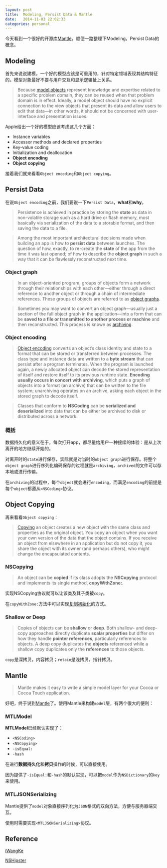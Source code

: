 ```yaml
---
layout: post
title:  Modeling, Persist Data & Mantle
date:   2014-11-03 22:02:33
categories: personal
---
```

今天看到一个很好的开源库[Mantle][Mantle github]，顺便一路整理下Modeling，Persist Data的概念。

## Modeling
首先来说说建模，一个好的模型应该是可重用的，针对特定领域表现其结构特征的。模型对象最好不要与用户交互和显示逻辑扯上关系。

> Because [model objects][model object apple doc] represent knowledge and expertise related to a specific problem domain, they can be reused when that problem domain is in effect. Ideally, a model object should have no explicit connection to the view objects that present its data and allow users to edit that data—in other words, it should not be concerned with user-interface and presentation issues.

Apple给出一个好的模型应该考虑这几个方面：

* Instance variables
* Accessor methods and declared properties
* Key-value coding
* Initialization and deallocation
* **Object encoding**
* **Object copying**

接着我们就来看看`Object encoding`和`Object copying`。

## Persist Data 

在说`Object encoding`之前，我们要说一下`Persist Data`，**what**和**why**。

> Persistence is achieved in practice by storing the **state** as data in non-volatile storage such as a hard drive or flash memory, most basically via serialization of the data to a storable format, and then saving the data to a file.

> Among the most important architectural decisions made when building an app is how to **persist data** between launches. The question of how, exactly, to re-create the **state** of the app from the time it was last opened; of how to describe the **object graph** in such a way that it can be flawlessly reconstructed next time.

### Object graph
> In an object-oriented program, groups of objects form a network through their relationships with each other—either through a direct reference to another object or through a chain of intermediate references. These groups of objects are referred to as [object graphs][object graph apple doc].

> Sometimes you may want to convert an object graph—usually just a section of the full object graph in the application—into a form that can be **saved to a file or transmitted to another process or machine** and then reconstructed. This process is known as [archiving][archiving apple doc].

### Object encoding
> [Object encoding][object encoding apple doc] converts an object’s class identity and state to a format that can be stored or transferred between processes. The class type and instance data are written to a **byte stream** that can persist after a program terminates. When the program is launched again, a newly allocated object can decode the stored representation of itself and restore itself to its previous runtime state. **Encoding usually occurs in concert with archiving**, which puts a graph of objects into a format (an archive) that can be written to the file system; unarchiving operates on an archive, asking each object in the stored graph to decode itself.

> Classes that conform to **NSCoding** can be **serialized and deserialized** into data that can be either be archived to disk or distributed across a network.

### 概括
数据持久化的意义在于，每次打开app，都尽量给用户一种接续的体验：是从上次离开的地方继续开始的。

对离开时的`state`进行保存，实际就是对当时的`object graph`进行保存。将整个`object graph`进行序列化编码保存的过程就是`archiving`，`archived`的文件可以存本地或进行传输。

在`archiving`的过程中，每个`object`就会进行`encoding`，而满足`encoding`的前提是每个`object`都遵从`<NSCoding>`协议。

## Object Copying
再来看看`Object copying`：

> [Copying][object copy apple doc] an object creates a new object with the same class and properties as the original object. You copy an object when you want your own version of the data that the object contains. If you receive an object from elsewhere in an application but do not copy it, you share the object with its owner (and perhaps others), who might change the encapsulated contents. 

### NSCopying
> An object can be **copied** if its class adopts the **NSCopying** protocol and implements its single method, **copyWithZone:**.

实现NSCopying协议就可以让该类及其子类被`copy`。

在`copyWithZone:`方法中可以实现[复制初始化][how to copy github]的方式。

### Shallow or Deep
> Copies of objects can be **shallow** or **deep**. Both shallow- and deep-copy approaches directly duplicate **scalar properties** but differ on how they handle **pointer references**, particularly references to objects. A deep copy duplicates the **objects** referenced while a shallow copy duplicates only the **references** to those objects. 

`copy`是深拷贝，内容拷贝；`retain`是浅拷贝，指针拷贝。

## Mantle

> Mantle makes it easy to write a simple model layer for your Cocoa or Cocoa Touch application.

好吧，终于说到[Mantle][Mantle github]了。使用Mantle来构建`model`层，有两个很大的便利：

### MTLModel
**MTLModel**已经默认实现了：

* `<NSCoding>`
* `<NSCopying>`
* `-isEqual:`
* `-hash`

在进行**数据持久化**和**拷贝**操作的时候，可以直接使用。

因为提供了`-isEqual:`和`-hash`的默认实现，可以把`model`作为`NSDictionary`的`key`来使用。

### MTLJSONSerializing
Mantle提供了`model`对象直接序列化为`JSON`格式的双向方法，方便与服务器端交互。

使用时需要实现`<MTLJSONSerializing>`协议。


## Reference
[iWangKe][iwangke mantle]

[NSHipster][nshipster nscoding]





[model object apple doc]: https://developer.apple.com/library/ios/documentation/general/conceptual/DevPedia-CocoaCore/ModelObject.html
[Mantle github]: https://github.com/Mantle/Mantle
[object graph apple doc]: https://developer.apple.com/library/ios/documentation/general/conceptual/DevPedia-CocoaCore/ObjectGraph.html
[archiving apple doc]: https://developer.apple.com/library/ios/documentation/general/conceptual/DevPedia-CocoaCore/Archiving.html
[object encoding apple doc]: https://developer.apple.com/library/ios/documentation/general/conceptual/DevPedia-CocoaCore/ObjectEncoding.html
[object copy apple doc]: https://developer.apple.com/library/ios/documentation/general/conceptual/DevPedia-CocoaCore/ObjectCopying.html
[how to copy github]: http://stackoverflow.com/questions/1459598/how-to-copy-an-object-in-objective-c

[iwangke mantle]: http://www.iwangke.me/2014/10/13/Why-Changba-iOS-choose-Mantle/
[nshipster nscoding]: http://nshipster.com/nscoding/

